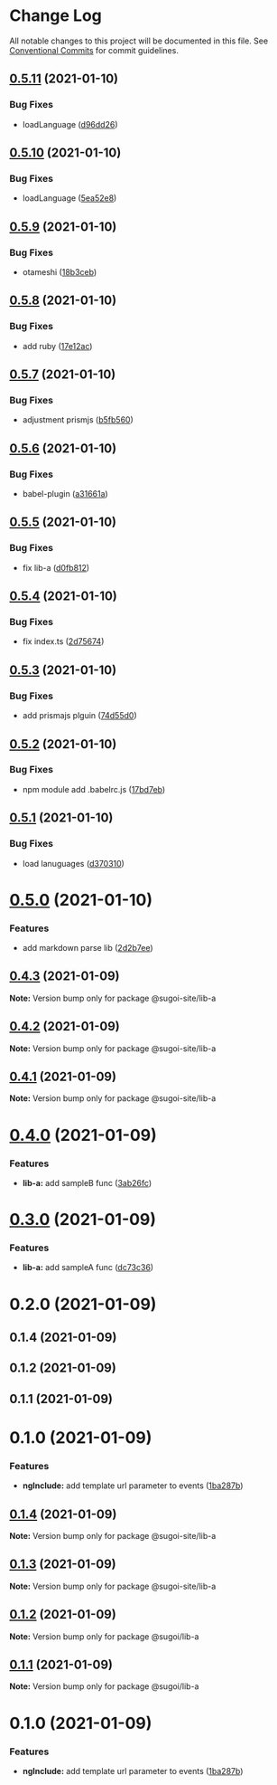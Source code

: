 # Change Log

All notable changes to this project will be documented in this file.
See [Conventional Commits](https://conventionalcommits.org) for commit guidelines.

## [0.5.11](https://github.com/sugoi-site/packages/compare/@sugoi-site/lib-a@0.5.10...@sugoi-site/lib-a@0.5.11) (2021-01-10)


### Bug Fixes

* loadLanguage ([d96dd26](https://github.com/sugoi-site/packages/commit/d96dd26dabb2bda9f676dbf95e9ba0d7601c19a1))





## [0.5.10](https://github.com/sugoi-site/packages/compare/@sugoi-site/lib-a@0.5.9...@sugoi-site/lib-a@0.5.10) (2021-01-10)


### Bug Fixes

* loadLanguage ([5ea52e8](https://github.com/sugoi-site/packages/commit/5ea52e8243bd89c0298910f196e044d3d44979a9))





## [0.5.9](https://github.com/sugoi-site/packages/compare/@sugoi-site/lib-a@0.5.8...@sugoi-site/lib-a@0.5.9) (2021-01-10)


### Bug Fixes

* otameshi ([18b3ceb](https://github.com/sugoi-site/packages/commit/18b3ceb2c63e44c0c5df71930d2697b9d215504d))





## [0.5.8](https://github.com/sugoi-site/packages/compare/@sugoi-site/lib-a@0.5.7...@sugoi-site/lib-a@0.5.8) (2021-01-10)


### Bug Fixes

* add ruby ([17e12ac](https://github.com/sugoi-site/packages/commit/17e12acbdda36274dd347ab9856561491f36465f))





## [0.5.7](https://github.com/sugoi-site/packages/compare/@sugoi-site/lib-a@0.5.6...@sugoi-site/lib-a@0.5.7) (2021-01-10)


### Bug Fixes

* adjustment prismjs ([b5fb560](https://github.com/sugoi-site/packages/commit/b5fb560d06a0233f6dcb89af0b53e7ef8b74d61e))





## [0.5.6](https://github.com/sugoi-site/packages/compare/@sugoi-site/lib-a@0.5.5...@sugoi-site/lib-a@0.5.6) (2021-01-10)


### Bug Fixes

* babel-plugin ([a31661a](https://github.com/sugoi-site/packages/commit/a31661a3d938b178eb35867aac8e0ad7a3e71576))





## [0.5.5](https://github.com/sugoi-site/packages/compare/@sugoi-site/lib-a@0.5.4...@sugoi-site/lib-a@0.5.5) (2021-01-10)


### Bug Fixes

* fix lib-a ([d0fb812](https://github.com/sugoi-site/packages/commit/d0fb812c0e46544fc51f1229de0c9bb9710915ba))





## [0.5.4](https://github.com/sugoi-site/packages/compare/@sugoi-site/lib-a@0.5.3...@sugoi-site/lib-a@0.5.4) (2021-01-10)


### Bug Fixes

* fix index.ts ([2d75674](https://github.com/sugoi-site/packages/commit/2d7567471814ce3208432a8c1bc81074eef9c18a))





## [0.5.3](https://github.com/sugoi-site/packages/compare/@sugoi-site/lib-a@0.5.2...@sugoi-site/lib-a@0.5.3) (2021-01-10)


### Bug Fixes

* add prismajs plguin ([74d55d0](https://github.com/sugoi-site/packages/commit/74d55d0ff84b7ca375622fab9dc1d73f1d1cdc75))





## [0.5.2](https://github.com/sugoi-site/packages/compare/@sugoi-site/lib-a@0.5.1...@sugoi-site/lib-a@0.5.2) (2021-01-10)


### Bug Fixes

* npm module add .babelrc.js ([17bd7eb](https://github.com/sugoi-site/packages/commit/17bd7eb2ea010e3ede08fba404d2ba29ecd27547))





## [0.5.1](https://github.com/sugoi-site/packages/compare/@sugoi-site/lib-a@0.5.0...@sugoi-site/lib-a@0.5.1) (2021-01-10)


### Bug Fixes

* load lanuguages ([d370310](https://github.com/sugoi-site/packages/commit/d370310e6a91822151ea965acd1334f566c12006))





# [0.5.0](https://github.com/sugoi-site/packages/compare/@sugoi-site/lib-a@0.4.3...@sugoi-site/lib-a@0.5.0) (2021-01-10)


### Features

* add markdown parse lib ([2d2b7ee](https://github.com/sugoi-site/packages/commit/2d2b7eebb291537a4937c2bd56306ea6d33d8937))





## [0.4.3](https://github.com/sugoi-site/packages/compare/@sugoi-site/lib-a@0.4.2...@sugoi-site/lib-a@0.4.3) (2021-01-09)

**Note:** Version bump only for package @sugoi-site/lib-a





## [0.4.2](https://github.com/sugoi-site/packages/compare/@sugoi-site/lib-a@0.4.1...@sugoi-site/lib-a@0.4.2) (2021-01-09)

**Note:** Version bump only for package @sugoi-site/lib-a





## [0.4.1](https://github.com/sugoi-site/packages/compare/@sugoi-site/lib-a@0.4.0...@sugoi-site/lib-a@0.4.1) (2021-01-09)

**Note:** Version bump only for package @sugoi-site/lib-a





# [0.4.0](https://github.com/sugoi-site/packages/compare/@sugoi-site/lib-a@0.3.0...@sugoi-site/lib-a@0.4.0) (2021-01-09)


### Features

* **lib-a:** add sampleB func ([3ab26fc](https://github.com/sugoi-site/packages/commit/3ab26fc18d11a24869af153c89c9cf983c7f4e62))





# [0.3.0](https://github.com/sugoi-site/packages/compare/@sugoi-site/lib-a@0.2.0...@sugoi-site/lib-a@0.3.0) (2021-01-09)


### Features

* **lib-a:** add sampleA func ([dc73c36](https://github.com/sugoi-site/packages/commit/dc73c3654f1e436b3fbd71d4ad2f5df70ae15e19))





# 0.2.0 (2021-01-09)



## 0.1.4 (2021-01-09)



## 0.1.2 (2021-01-09)



## 0.1.1 (2021-01-09)



# 0.1.0 (2021-01-09)


### Features

* **ngInclude:** add template url parameter to events ([1ba287b](https://github.com/sugoi-site/packages/commit/1ba287b86f2c4f2f5eca93ddbc1545e86cbc5edd))





## [0.1.4](https://github.com/sugoi-site/packages/compare/v0.1.2...v0.1.4) (2021-01-09)

**Note:** Version bump only for package @sugoi-site/lib-a





## [0.1.3](https://github.com/sugoi-site/packages/compare/v0.1.2...v0.1.3) (2021-01-09)

**Note:** Version bump only for package @sugoi-site/lib-a





## [0.1.2](https://github.com/sugoi-site/packages/compare/v0.1.1...v0.1.2) (2021-01-09)

**Note:** Version bump only for package @sugoi/lib-a





## [0.1.1](https://github.com/sugoi-site/packages/compare/v0.1.0...v0.1.1) (2021-01-09)

**Note:** Version bump only for package @sugoi/lib-a





# 0.1.0 (2021-01-09)


### Features

* **ngInclude:** add template url parameter to events ([1ba287b](https://github.com/sugoi-site/packages/commit/1ba287b86f2c4f2f5eca93ddbc1545e86cbc5edd))
